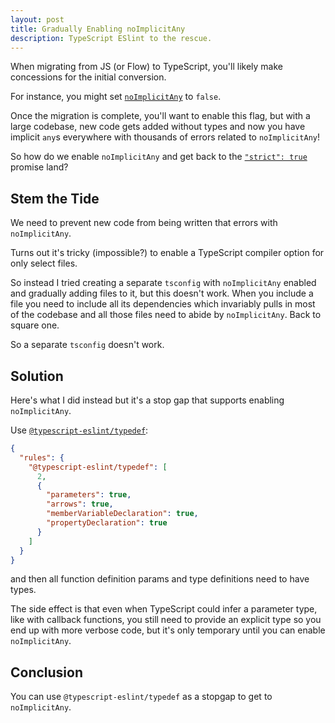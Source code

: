 ```yaml
---
layout: post
title: Gradually Enabling noImplicitAny
description: TypeScript ESlint to the rescue.
---
```


When migrating from JS (or Flow) to TypeScript, you'll likely make concessions
for the initial conversion.

For instance, you might set [`noImplicitAny`](https://www.typescriptlang.org/tsconfig/#noImplicitAny) to `false`.

Once the migration is complete, you'll want to enable this flag, but with a
large codebase, new code gets added without types and now you have
implicit `any`s everywhere with thousands of errors related to `noImplicitAny`!

So how do we enable `noImplicitAny` and get back to the [`"strict": true`](https://www.typescriptlang.org/tsconfig/#strict) promise land?

## Stem the Tide

We need to prevent new code from being written that errors with `noImplicitAny`.

Turns out it's tricky (impossible?) to enable a TypeScript compiler option for only select files.

So instead I tried creating a separate `tsconfig` with `noImplicitAny`
enabled and gradually adding files to it, but this doesn't work. When you include
a file you need to include all its dependencies which invariably pulls in most of
the codebase and all those files need to abide by `noImplicitAny`.
Back to square one.

So a separate `tsconfig` doesn't work.

## Solution

Here's what I did instead but it's a stop gap that supports enabling `noImplicitAny`.

Use [`@typescript-eslint/typedef`](https://typescript-eslint.io/rules/typedef/):

```json
{
  "rules": {
    "@typescript-eslint/typedef": [
      2,
      {
        "parameters": true,
        "arrows": true,
        "memberVariableDeclaration": true,
        "propertyDeclaration": true
      }
    ]
  }
}
```

and then all function definition params and type definitions need to have types.

The side effect is that even when TypeScript could infer a parameter type, like
with callback functions, you still need to provide an explicit type so you end
up with more verbose code, but it's only temporary until you can enable
`noImplicitAny`.

## Conclusion

You can use `@typescript-eslint/typedef` as a stopgap to get to `noImplicitAny`.
